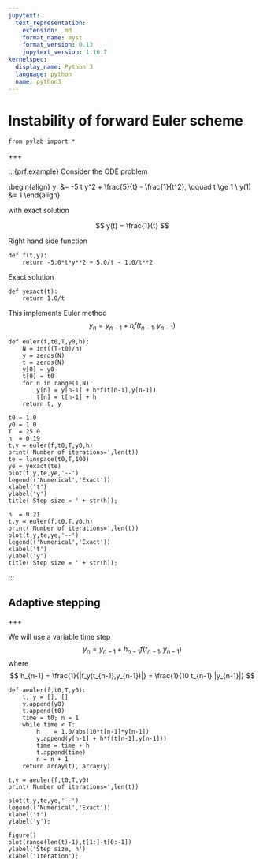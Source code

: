 ```yaml
---
jupytext:
  text_representation:
    extension: .md
    format_name: myst
    format_version: 0.13
    jupytext_version: 1.16.7
kernelspec:
  display_name: Python 3
  language: python
  name: python3
---
```


# Instability of forward Euler scheme

```{code-cell}
from pylab import *
```

+++

:::{prf:example}
Consider the ODE problem

\begin{align}
y' &= -5 t y^2 + \frac{5}{t} - \frac{1}{t^2}, \qquad t \ge 1 \\
y(1) &= 1
\end{align}

with exact solution

$$
y(t) = \frac{1}{t}
$$

Right hand side function

```{code-cell} ipython3
def f(t,y):
    return -5.0*t*y**2 + 5.0/t - 1.0/t**2
```

Exact solution

```{code-cell} ipython3
def yexact(t):
    return 1.0/t
```

This implements Euler method
$$
y_n = y_{n-1} + h f(t_{n-1},y_{n-1})
$$

```{code-cell} ipython3
def euler(f,t0,T,y0,h):
    N = int((T-t0)/h)
    y = zeros(N)
    t = zeros(N)
    y[0] = y0
    t[0] = t0
    for n in range(1,N):
        y[n] = y[n-1] + h*f(t[n-1],y[n-1])
        t[n] = t[n-1] + h
    return t, y
```

```{code-cell} ipython3
t0 = 1.0
y0 = 1.0
T  = 25.0
h  = 0.19
t,y = euler(f,t0,T,y0,h)
print('Number of iterations=',len(t))
te = linspace(t0,T,100)
ye = yexact(te)
plot(t,y,te,ye,'--')
legend(('Numerical','Exact'))
xlabel('t')
ylabel('y')
title('Step size = ' + str(h));
```

```{code-cell} ipython3
h  = 0.21
t,y = euler(f,t0,T,y0,h)
print('Number of iterations=',len(t))
plot(t,y,te,ye,'--')
legend(('Numerical','Exact'))
xlabel('t')
ylabel('y')
title('Step size = ' + str(h));
```
:::

## Adaptive stepping

+++

We will use a variable time step
$$
y_n = y_{n-1} + h_{n-1} f(t_{n-1}, y_{n-1})
$$
where
$$
h_{n-1} = \frac{1}{|f_y(t_{n-1},y_{n-1})|} = \frac{1}{10 t_{n-1} |y_{n-1}|}
$$

```{code-cell} ipython3
def aeuler(f,t0,T,y0):
    t, y = [], []
    y.append(y0)
    t.append(t0)
    time = t0; n = 1
    while time < T:
        h    = 1.0/abs(10*t[n-1]*y[n-1])
        y.append(y[n-1] + h*f(t[n-1],y[n-1]))
        time = time + h
        t.append(time)
        n = n + 1
    return array(t), array(y)
```

```{code-cell} ipython3
t,y = aeuler(f,t0,T,y0)
print('Number of iterations=',len(t))

plot(t,y,te,ye,'--')
legend(('Numerical','Exact'))
xlabel('t')
ylabel('y');

figure()
plot(range(len(t)-1),t[1:]-t[0:-1])
ylabel('Step size, h')
xlabel('Iteration');
```
